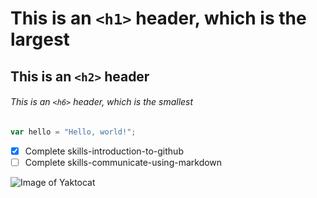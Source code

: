 # This is an `<h1>` header, which is the largest

## This is an `<h2>` header

###### This is an `<h6>` header, which is the smallest

``` javascript
var hello = "Hello, world!";
```

- [x] Complete skills-introduction-to-github
- [ ] Complete skills-communicate-using-markdown

![Image of Yaktocat](https://octodex.github.com/images/yaktocat.png)
